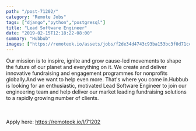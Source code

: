 ```yaml
---
path: "/post-71202/"
category: "Remote Jobs"
tags: ["django","python","postgresql"]
title: "Lead Software Engineer"
date: "2019-02-15T12:18:22-08:00"
summary: "Hubbub"
images: ["https://remoteok.io/assets/jobs/f2de34d4743c93ba153bc3f0d71ccc3d.png"]
---
```


Our mission is to inspire, ignite and grow cause-led movements to shape the future of our planet and everything on it. We create and deliver innovative fundraising and engagement programmes for nonprofits globally.And we want to help even more. That's where you come in.Hubbub is looking for an enthusiastic, motivated Lead Software Engineer to join our engineering team and help deliver our market leading fundraising solutions to a rapidly growing number of clients.

<br/>
<br/>
Apply here: <A HREF="https://remoteok.io/l/71202">https://remoteok.io/l/71202</A>
